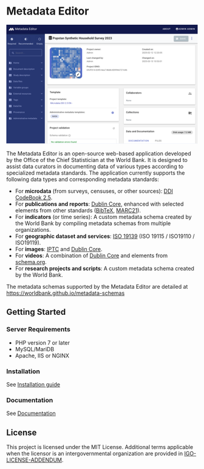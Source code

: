 # Metadata Editor
<p align="center"><img src="images/metadata-editor.png" ></p>

The Metadata Editor is an open-source web-based application developed by the Office of the Chief Statistician at the World Bank. It is designed to assist data curators in documenting data of various types according to specialized metadata standards. The application currently supports the following data types and corresponding metadata standards:

- For **microdata** (from surveys, censuses, or other sources): [DDI CodeBook 2.5](https://ddialliance.org/ddi-codebook_v2.5).
- For **publications and reports**: [Dublin Core](https://www.dublincore.org/), enhanced with selected elements from other standards ([BibTeX](https://www.bibtex.org/), [MARC21](https://www.loc.gov/marc/bibliographic/)).
- For **indicators** (or time series): A custom metadata schema created by the World Bank by compiling metadata schemas from multiple organizations.
- For **geographic dataset and services**: [ISO 19139](https://www.iso.org/standard/67253.html) (ISO 19115 / ISO19110 / ISO19119).
- For **images**: [IPTC](https://iptc.org/standards/photo-metadata/iptc-standard/) and [Dublin Core](https://www.dublincore.org/).
- For **videos**: A combination of [Dublin Core](https://www.dublincore.org/) and elements from [schema.org](https://schema.org/).
- For **research projects and scripts**: A custom metadata schema created by the World Bank.

The metadata schemas supported by the Metadata Editor are detailed at https://worldbank.github.io/metadata-schemas

## Getting Started

### Server Requirements

* PHP version 7 or later
* MySQL/MariDB
* Apache, IIS or NGINX

### Installation

See [Installation guide](https://worldbank.github.io/metadata-editor-docs/tech_installation.html)


### Documentation

See [Documentation](https://worldbank.github.io/metadata-editor-docs)

## License

This project is licensed under the MIT License. Additional terms applicable when the licensor is an intergovernmental organization are provided in [IGO-LICENSE-ADDENDUM](IGO-LICENSE-ADDENDUM.md).


